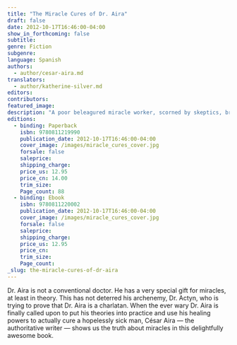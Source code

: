 ```yaml
---
title: "The Miracle Cures of Dr. Aira"
draft: false
date: 2012-10-17T16:46:00-04:00
show_in_forthcoming: false
subtitle:
genre: Fiction
subgenre:
language: Spanish
authors:
  - author/cesar-aira.md
translators:
  - author/katherine-silver.md
editors:
contributors:
featured_image:
description: "A poor beleagured miracle worker, scorned by skeptics, bravely decides to use his supernatural powers. "
editions:
  - binding: Paperback
    isbn: 9780811219990
    publication_date: 2012-10-17T16:46:00-04:00
    cover_image: /images/miracle_cures_cover.jpg
    forsale: false
    saleprice:
    shipping_charge:
    price_us: 12.95
    price_cn: 14.00
    trim_size:
    Page_count: 88
  - binding: Ebook
    isbn: 9780811220002
    publication_date: 2012-10-17T16:46:00-04:00
    cover_image: /images/miracle_cures_cover.jpg
    forsale: false
    saleprice:
    shipping_charge:
    price_us: 12.95
    price_cn:
    trim_size:
    Page_count:
_slug: the-miracle-cures-of-dr-aira
---
```


Dr. Aira is not a conventional doctor. He has a very special gift for miracles, at least in theory. This has not deterred his archenemy, Dr. Actyn, who is trying to prove that Dr. Aira is a charlatan. When the ever wary Dr. Aira is finally called upon to put his theories into practice and use his healing powers to actually cure a hopelessly sick man, César Aira — the authoritative writer — shows us the truth about miracles in this delightfully awesome book. 

